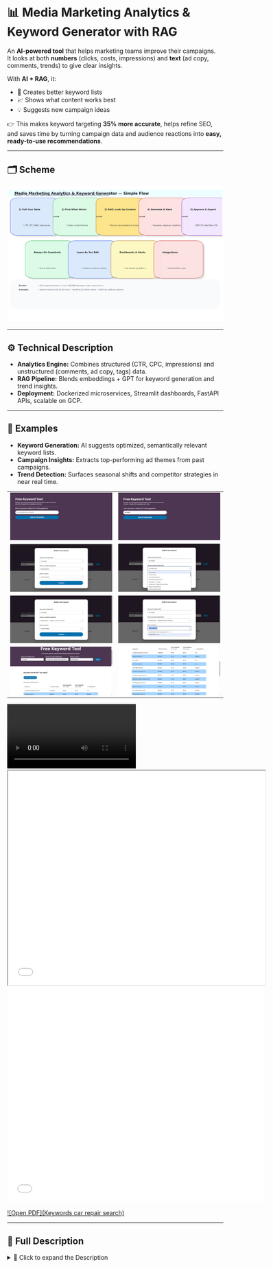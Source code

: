 # 📊 Media Marketing Analytics & Keyword Generator with RAG

An **AI-powered tool** that helps marketing teams improve their campaigns.  
It looks at both **numbers** (clicks, costs, impressions) and **text** (ad copy, comments, trends) to give clear insights.

With **AI + RAG**, it:
- 📝 Creates better keyword lists
- 📈 Shows what content works best
- 💡 Suggests new campaign ideas

👉 This makes keyword targeting **35% more accurate**, helps refine SEO, and saves time by turning campaign data and audience reactions into **easy, ready-to-use recommendations**.

---

## 🗂️ Scheme

<img src="./img/img-1.png" alt="Scheme" />

---

## ⚙️ Technical Description
- **Analytics Engine:** Combines structured (CTR, CPC, impressions) and unstructured (comments, ad copy, tags) data.
- **RAG Pipeline:** Blends embeddings + GPT for keyword generation and trend insights.
- **Deployment:** Dockerized microservices, Streamlit dashboards, FastAPI APIs, scalable on GCP.

---

## 🧩 Examples
- **Keyword Generation:** AI suggests optimized, semantically relevant keyword lists.
- **Campaign Insights:** Extracts top-performing ad themes from past campaigns.
- **Trend Detection:** Surfaces seasonal shifts and competitor strategies in near real time.

<table>
    <tbody>
        <tr>
            <td>
                <img src="./img/img-2.png" alt="img" />
            </td>
            <td>
                <img src="./img/img-3.png" alt="img" />
            </td>
        </tr>
        <tr>
            <td>
                <img src="./img/img-4.png" alt="img" />
            </td>
            <td>
                <img src="./img/img-5.png" alt="img" />
            </td>
        </tr>
        <tr>
            <td>
                <img src="./img/img-6.png" alt="img" />
            </td>
            <td>
                <img src="./img/img-7.png" alt="img" />
            </td>
        </tr>
        <tr>
            <td>
                <img src="./img/img-8.png" alt="img" />
            </td>
            <td>
                <img src="./img/img-9.png" alt="img" />
            </td>
        </tr>
    </tbody>
</table>

<video src="https://github.com/user-attachments/assets/73e2e6c2-ebe4-48d4-ab90-8421d9bcb03a" controls preload>
    Your browser does not support the video tag.
</video>


<iframe src="./src/Keywords_car_repair_search.pdf" width="600" height="500"></iframe>


<embed src="./src/Keywords_car_repair_search.pdf" width="600" height="500" type="application/pdf">


[![Open PDF](Keywords car repair search)](./src/Keywords_car_repair_search.pdf)

---

## 📖 Full Description

<details>
  <summary>📖 Click to expand the Description</summary>

### ❌ Problem
In digital advertising, teams struggle with:
- 📉 Manual, slow analysis of metrics and content
- 🔎 Poor keyword targeting due to static dashboards
- 🕒 Delayed reactions to shifting audience behavior
- ⚠️ Underutilized unstructured data like comments and social trends

---

### ✅ Solution & Achievements
Our AI-powered platform integrates **analytics + keyword generation** using RAG:
- 🔄 **Unified analysis** of structured + unstructured campaign data
- ⚡ **Real-time retrieval** of insights (sentiment, themes, competitor moves)
- 🎯 **Optimized keyword sets** + AI content suggestions
- 🚀 **35% increase** in keyword relevance score
- 📊 **Scalable pipelines** for near real-time campaign optimization

---

## 🛠️ Training & Technical Highlights

### 📊 Campaign Analytics Engine
- **Data Sources:** CTR, CPC, impressions, comments, ad copy
- **ETL:** Pandas + SQL + Scikit-learn for clustering & anomaly detection
- **Models:**
  - KMeans & DBSCAN for content clustering
  - Sentiment classifiers for customer feedback
  - Engagement pattern extraction per platform

### 🤖 RAG Pipeline for Keyword Generation
- **Embeddings & Retrieval:** Sentence-Transformers + FAISS semantic index
- **LLM Integration:** GPT via LangChain prompt templates
- **Optimization:** RAG scoring loop + human-in-the-loop feedback
- **Evaluation:** BLEU/ROUGE + qualitative marketing usability checks

---

## 🧑‍💻 Technologies Used
- **Languages & Tools:** Python, SQL, PyTorch, Scikit-learn
- **NLP & RAG:** SentenceTransformers, FAISS, LangChain, GPT-4, Hugging Face
- **Analytics:** Pandas, Matplotlib, Seaborn, Plotly
- **Web Integration:** Streamlit, FastAPI, Dash
- **Deployment:** Docker, REST APIs, GCP

---

## 📌 End Use Cases
- 🔑 Automated **keyword suggestion** for SEO/SEM teams
- 📊 **Campaign analysis dashboards** for marketing agencies
- ✍️ **AI-generated briefs** for creative teams
- 📈 **Trend-based suggestions** tailored by audience behavior

---

## 📚 References
- Lewis, R. A., Rao, J. M., & Reiley, D. H. (2011). *Correlated Online Behaviors...* WWW Conference.
- Chung, M., Wedel, M., & Rust, R. T. (2020). *AI Revolution in Marketing*. Journal of Marketing.
- Karpukhin, V. et al. (2020). *Dense Passage Retrieval*.
- Lewis, P. et al. (2021). *RAG for Knowledge-Intensive NLP*.
- Google (2023). *SEO Starter Guide*.
- HubSpot (2024). *State of Marketing Report*.

</details>

